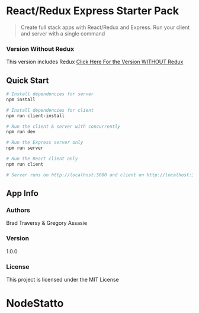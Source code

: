 # React/Redux Express Starter Pack

> Create full stack apps with React/Redux and Express. Run your client and server with a single command

### Version Without Redux
This version includes Redux
[Click Here For the Version WITHOUT Redux](https://github.com/bradtraversy/react_express_starter) 

## Quick Start

``` bash
# Install dependencies for server
npm install

# Install dependencies for client
npm run client-install

# Run the client & server with concurrently
npm run dev

# Run the Express server only
npm run server

# Run the React client only
npm run client

# Server runs on http://localhost:5000 and client on http://localhost:3000
```

## App Info

### Authors

Brad Traversy & Gregory Assasie

### Version

1.0.0

### License

This project is licensed under the MIT License
# NodeStatto
